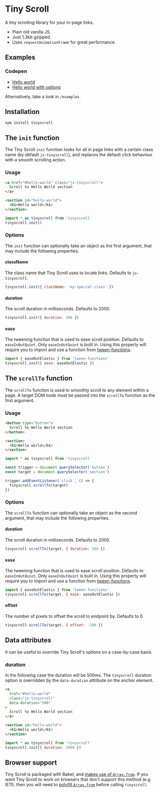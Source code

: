 # Tiny Scroll

A tiny scrolling library for your in-page links.

- Plain old vanilla JS.
- Just 1.3kb gzipped.
- Uses `requestAnimationFrame` for great performance.

## Examples

### Codepen

- [Hello world](http://codepen.io/colinmeinke/pen/eBZZVo)
- [Hello world with options](http://codepen.io/colinmeinke/pen/Vmaadm)

Alternatively, take a look in `/examples`.

## Installation

```
npm install tinyscroll
```

## The `init` function

The Tiny Scroll `init` function looks for all in page links with a certain class name (by default `js-tinyscroll`), and replaces the default click behaviour with
a smooth scrolling action.

### Usage


```html
<a href="#hello-world" class="js-tinyscroll">
  Scroll to Hello World section
</a>

<section id="hello-world">
  <h1>Hello world</h1>
</section>
```

```js
import * as tinyscroll from 'tinyscroll'
tinyscroll.init()
```

### Options

The `init` function can optionally take an object as the first argument, that
may include the following properties.

#### className

The class name that Tiny Scroll uses to locate links.
Defaults to `js-tinyscroll`.

```js
tinyscroll.init({ className: 'my-special-class' })
```

#### duration

The scroll duration in milliseconds.
Defaults to 2000.

```js
tinyscroll.init({ duration: 500 })
```

#### ease

The tweening function that is used to ease scroll position.
Defaults to `easeInOutQuint`. Only `easeInOutQuint` is built
in. Using this property will require you to import and use
a function from
[tween-functions](https://github.com/chenglou/tween-functions).

```js
import { easeOutElastic } from 'tween-functions'
tinyscroll.init({ ease: easeOutElastic })
```

## The `scrollTo` function

The `scrollTo` function is used to smoothly scroll to any element within a page. A target DOM node must be passed into the `scrollTo` function as the first argument.

### Usage


```html
<button type="button">
  Scroll to Hello World section
</button>

<section>
  <h1>Hello world</h1>
</section>
```

```js
import * as tinyscroll from 'tinyscroll'

const trigger = document.querySelector('button')
const target = document.querySelector('section')

trigger.addEventListener('click', () => {
  tinyscroll.scrollTo(target)
})
```

### Options

The `scrollTo` function can optionally take an object as the second argument, that may include the following properties.

#### duration

The scroll duration in milliseconds.
Defaults to 2000.

```js
tinyscroll.scrollTo(target, { duration: 500 })
```

#### ease

The tweening function that is used to ease scroll position.
Defaults to `easeInOutQuint`. Only `easeInOutQuint` is built
in. Using this property will require you to import and use
a function from
[tween-functions](https://github.com/chenglou/tween-functions).

```js
import { easeOutElastic } from 'tween-functions'
tinyscroll.scrollTo(target, { ease: easeOutElastic })
```

#### offset

The number of pixels to offset the scroll to endpoint by. Defaults to 0.

```js
tinyscroll.scrollTo(target, { offset: -200 })
```

## Data attributes

It can be useful to override Tiny Scroll's options on a
case-by-case basis.

### duration

In the following case the duration will be 500ms.
The `tinyscroll` duration option is overridden by the
`data-duration` attribute on the anchor element.

```html
<a
  href="#hello-world"
  class="js-tinyscroll"
  data-duration="500"
>
  Scroll to Hello World section
</a>

<section id="hello-world">
  <h1>Hello world</h1>
</section>
```

```js
import * as tinyscroll from 'tinyscroll'
tinyscroll.init({ duration: 3000 })
```

## Browser support

Tiny Scroll is packaged with Babel, and
[makes use of `Array.from`](https://babeljs.io/docs/usage/caveats).
If you want Tiny Scroll to work on browsers that don't support
this method (e.g. IE11), then you will need to
[polyfill `Array.from`](https://github.com/zloirock/core-js)
before calling `tinyscroll`.
